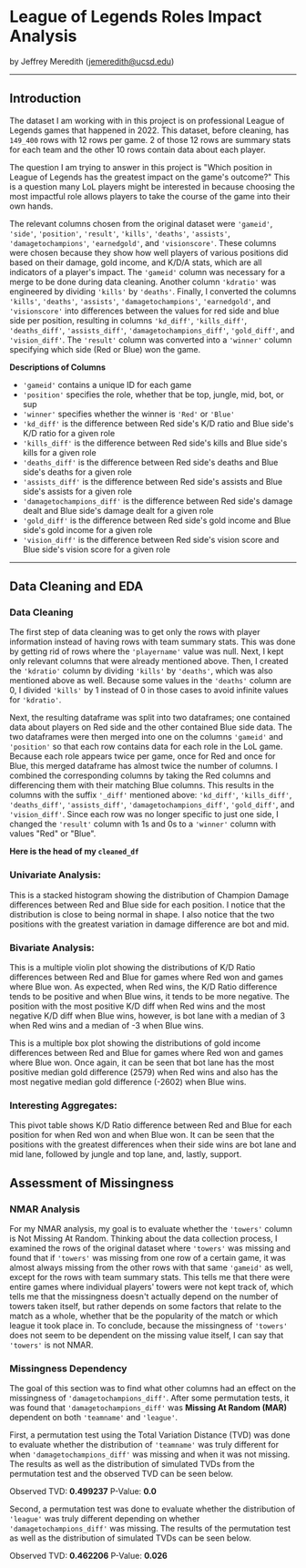 # League of Legends Roles Impact Analysis

by Jeffrey Meredith (jemeredith@ucsd.edu)

---

## Introduction

The dataset I am working with in this project is on professional League of Legends games that happened in 2022. This dataset, before cleaning, has `149_400` rows with 12 rows per game. 2 of those 12 rows are summary stats for each team and the other 10 rows contain data about each player.

The question I am trying to answer in this project is "Which position in League of Legends has the greatest impact on the game's outcome?" This is a question many LoL players might be interested in because choosing the most impactful role allows players to take the course of the game into their own hands.

The relevant columns chosen from the original dataset were `'gameid'`, `'side'`, `'position'`, `'result'`, `'kills'`, `'deaths'`, `'assists'`, `'damagetochampions'`, `'earnedgold'`, and `'visionscore'`. These columns were chosen because they show how well players of various positions did based on their damage, gold income, and K/D/A stats, which are all indicators of a player's impact. The `'gameid'` column was necessary for a merge to be done during data cleaning. Another column `'kdratio'` was engineered by dividing `'kills'` by `'deaths'`. Finally, I converted the columns `'kills'`, `'deaths'`, `'assists'`, `'damagetochampions'`, `'earnedgold'`, and `'visionscore'` into differences between the values for red side and blue side per position, resulting in columns `'kd_diff'`, `'kills_diff'`, `'deaths_diff'`, `'assists_diff'`, `'damagetochampions_diff'`, `'gold_diff'`, and `'vision_diff'`. The `'result'` column was converted into a `'winner'` column specifying which side (Red or Blue) won the game.

**Descriptions of Columns**
- `'gameid'` contains a unique ID for each game
- `'position'` specifies the role, whether that be top, jungle, mid, bot, or sup
- `'winner'` specifies whether the winner is `'Red'` or `'Blue'`
- `'kd_diff'` is the difference between Red side's K/D ratio and Blue side's K/D ratio for a given role
- `'kills_diff'` is the difference between Red side's kills and Blue side's kills for a given role
- `'deaths_diff'` is the difference between Red side's deaths and Blue side's deaths for a given role
- `'assists_diff'` is the difference between Red side's assists and Blue side's assists for a given role
- `'damagetochampions_diff'` is the difference between Red side's damage dealt and Blue side's damage dealt for a given role
- `'gold_diff'` is the difference between Red side's gold income and Blue side's gold income for a given role
- `'vision_diff'` is the difference between Red side's vision score and Blue side's vision score for a given role

---

## Data Cleaning and EDA

### Data Cleaning

The first step of data cleaning was to get only the rows with player information instead of having rows with team summary stats. This was done by getting rid of rows where the `'playername'` value was null. Next, I kept only relevant columns that were already mentioned above. Then, I created the `'kdratio'` column by dividing `'kills'` by `'deaths'`, which was also mentioned above as well. Because some values in the `'deaths'` column are 0, I divided `'kills'` by 1 instead of 0 in those cases to avoid infinite values for `'kdratio'`.

Next, the resulting dataframe was split into two dataframes; one contained data about players on Red side and the other contained Blue side data. The two dataframes were then merged into one on the columns `'gameid'` and `'position'` so that each row contains data for each role in the LoL game. Because each role appears twice per game, once for Red and once for Blue, this merged dataframe has almost twice the number of columns. I combined the corresponding columns by taking the Red columns and differencing them with their matching Blue columns. This results in the columns with the suffix `'_diff'` mentioned above: `'kd_diff'`, `'kills_diff'`, `'deaths_diff'`, `'assists_diff'`, `'damagetochampions_diff'`, `'gold_diff'`, and `'vision_diff'`. Since each row was no longer specific to just one side, I changed the `'result'` column with 1s and 0s to a `'winner'` column with values "Red" or "Blue".

**Here is the head of my `cleaned_df`**

### Univariate Analysis:



This is a stacked histogram showing the distribution of Champion Damage differences between Red and Blue side for each position. I notice that the distribution is close to being normal in shape. I also notice that the two positions with the greatest variation in damage difference are bot and mid.

### Bivariate Analysis:



This is a multiple violin plot showing the distributions of K/D Ratio differences between Red and Blue for games where Red won and games where Blue won. As expected, when Red wins, the K/D Ratio difference tends to be positive and when Blue wins, it tends to be more negative. The position with the most positive K/D diff when Red wins and the most negative K/D diff when Blue wins, however, is bot lane with a median of 3 when Red wins and a median of -3 when Blue wins.



This is a multiple box plot showing the distributions of gold income differences between Red and Blue for games where Red won and games where Blue won. Once again, it can be seen that bot lane has the most positive median gold difference (2579) when Red wins and also has the most negative median gold difference (-2602) when Blue wins.

### Interesting Aggregates:



This pivot table shows K/D Ratio difference between Red and Blue for each position for when Red won and when Blue won. It can be seen that the positions with the greatest differences when their side wins are bot lane and mid lane, followed by jungle and top lane, and, lastly, support.

## Assessment of Missingness

### NMAR Analysis

For my NMAR analysis, my goal is to evaluate whether the `'towers'` column is Not Missing At Random. Thinking about the data collection process, I examined the rows of the original dataset where `'towers'` was missing and found that if `'towers'` was missing from one row of a certain game, it was almost always missing from the other rows with that same `'gameid'` as well, except for the rows with team summary stats. This tells me that there were entire games where individual players' towers were not kept track of, which tells me that the missingness doesn't actually depend on the number of towers taken itself, but rather depends on some factors that relate to the match as a whole, whether that be the popularity of the match or which league it took place in. To conclude, because the missingness of `'towers'` does not seem to be dependent on the missing value itself, I can say that `'towers'` is not NMAR.

### Missingness Dependency

The goal of this section was to find what other columns had an effect on the missingness of `'damagetochampions_diff'`. After some permutation tests, it was found that `'damagetochampions_diff'` was **Missing At Random (MAR)** dependent on both `'teamname'` and `'league'`.

First, a permutation test using the Total Variation Distance (TVD) was done to evaluate whether the distribution of `'teamname'` was truly different for when `'damagetochampions_diff'` was missing and when it was not missing. The results as well as the distribution of simulated TVDs from the permutation test and the observed TVD can be seen below.

Observed TVD: **0.499237**
P-Value: **0.0**



Second, a permutation test was done to evaluate whether the distribution of `'league'` was truly different depending on whether `'damagetochampions_diff'` was missing. The results of the permutation test as well as the distribution of simulated TVDs can be seen below.

Observed TVD: **0.462206**
P-Value: **0.026**



